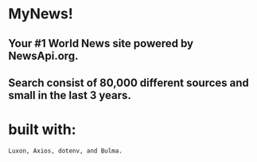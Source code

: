 # MyNews!

## Your #1 World News site powered by NewsApi.org.

## Search consist of 80,000 different sources and small in the last 3 years.

# built with:
    Luxon, Axios, dotenv, and Bulma.